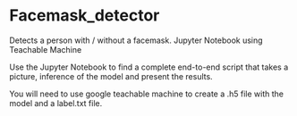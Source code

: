 # Facemask_detector 

Detects a person with / without a facemask. Jupyter Notebook using Teachable Machine

Use the Jupyter Notebook to find a complete end-to-end script that takes a picture, inference of the model and present the results.

You will need to use google teachable machine to create a .h5 file with the model and a label.txt file. 
